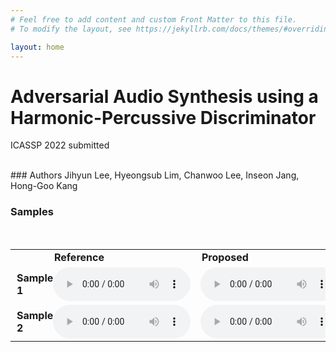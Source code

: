 ```yaml
---
# Feel free to add content and custom Front Matter to this file.
# To modify the layout, see https://jekyllrb.com/docs/themes/#overriding-theme-defaults

layout: home
---
```



# Adversarial Audio Synthesis using a Harmonic-Percussive Discriminator

ICASSP 2022 submitted

<br />
### Authors
Jihyun Lee, Hyeongsub Lim, Chanwoo Lee, Inseon Jang, Hong-Goo Kang

<br />

### Samples
<br />

<table style="width: auto; table-layout: fixed; word-wrap: normal;" borded="1" border-collapse="collapse">

<tr>
<td style="column-width: 40px; padding-left: 10px; padding-right: 10px"><strong></strong></td>
<td style="column-width: auto; padding-left: 10px; padding-right: 10px"><strong>Reference</strong></td>
<td style="column-width: auto; padding-left: 10px; padding-right: 10px"><strong>Proposed</strong></td>
<td style="column-width: auto; padding-left: 10px; padding-right: 10px"><strong>Baseline</strong></td>
<td style="column-width: auto; padding-left: 10px; padding-right: 10px"><strong>Abalation 1</strong></td>
<td style="column-width: auto; padding-left: 10px; padding-right: 10px"><strong>Ablation 2</strong></td>
</tr>

<!--Sample 1-->
<tr>
<td style="column-width: 40px; padding-left: 10px; padding-right: 10px"><strong>Sample 1</strong></td>
<td><audio controls style="width: 220px;"><source src='./assets/demo_samples/004_reference.wav'></audio></td>
<td><audio controls style="width: 220px;"><source src='./assets/demo_samples/004_proposed.wav'></audio></td>
<td><audio controls style="width: 220px;"><source src='./assets/demo_samples/004_baseline.wav'></audio></td>
<td><audio controls style="width: 220px;"><source src='./assets/demo_samples/004_wo_hpss.wav'></audio></td>
<td><audio controls style="width: 220px;"><source src='./assets/demo_samples/004_reverse.wav'></audio></td>
</tr>

<!--Sample 2-->
<tr>
<td style="column-width: 40px; padding-left: 10px; padding-right: 10px"><strong>Sample 2</strong></td>
<td><audio controls style="width: 220px;"><source src='./assets/demo_samples/013_reference.wav'></audio></td>
<td><audio controls style="width: 220px;"><source src='./assets/demo_samples/013_proposed.wav'></audio></td>
<td><audio controls style="width: 220px;"><source src='./assets/demo_samples/013_baseline.wav'></audio></td>
<td><audio controls style="width: 220px;"><source src='./assets/demo_samples/013_wo_hpss.wav'></audio></td>
<td><audio controls style="width: 220px;"><source src='./assets/demo_samples/013_reverse.wav'></audio></td>
</tr>






</table>


	


